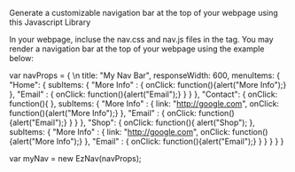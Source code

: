 
Generate a customizable navigation bar at the top of your webpage using this Javascript Library

In your webpage, incluse the nav.css and nav.js files in the <head> tag.
You may render a navigation bar at the top of your webpage using the example below:



var navProps = { \n
  title: "My Nav Bar",
  responseWidth: 600,
  menuItems: {
    "Home": {
      subItems: {
        "More Info" : {
          onClick: function(){alert("More Info");}
        },
        "Email" : {
          onClick: function(){alert("Email");}
        }
      }
    },
    "Contact": {
      onClick: function(){ },
      subItems: {
        "More Info" : {
          link: "http://google.com",
          onClick: function(){alert("More Info");}
        },
        "Email" : {
          onClick: function(){alert("Email");}
        }
      }
    },
    "Shop": {
      onClick: function(){ alert("Shop"); },
      subItems: {
        "More Info" : {
          link: "http://google.com",
          onClick: function(){alert("More Info");}
        },
        "Email" : {
          onClick: function(){alert("Email");}
        }
      }
    }
  }
}

var myNav = new EzNav(navProps);
